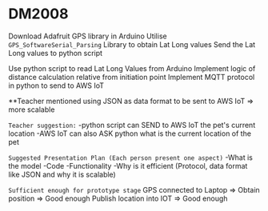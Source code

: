 # DM2008

Download Adafruit GPS library in Arduino
Utilise `GPS_SoftwareSerial_Parsing` Library to obtain Lat Long values
Send the Lat Long values to python script

Use python script to read Lat Long Values from Arduino
Implement logic of distance calculation relative from initiation point
Implement MQTT protocol in python to send to AWS IoT

**Teacher mentioned using JSON as data format to be sent to AWS IoT => more scalable

`Teacher suggestion:`
-python script can SEND to AWS IoT the pet's current location
-AWS IoT can also ASK python what is the current location of the pet

`Suggested Presentation Plan (Each person present one aspect)`
-What is the model
-Code
-Functionality
-Why is it efficient (Protocol, data format like JSON and why it is scalable)

`Sufficient enough for prototype stage`
GPS connected to Laptop => Obtain position => Good enough
Publish location into IOT => Good enough 



